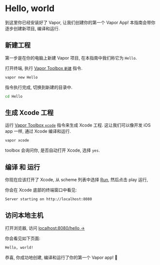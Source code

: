 # Hello, world

到这里你已经安装好了 Vapor, 让我们创建你的第一个 Vapor App! 本指南会带你逐步创建新项目, 编译和运行.

## 新建工程

第一步是在你的电脑上新建 Vapor 项目, 在本指南中我们称它为 `Hello`.

打开终端, 执行 [Vapor Toolbox `新建`](toolbox.md#new) 指令.

```sh
vapor new Hello
```

指令执行完成, 切换到新建的目录中.

```sh
cd Hello
```

## 生成 Xcode 工程

运行 [Vapor Toolbox `xcode`](xcode.md) 指令来生成 Xcode 工程. 这让我们可以像开发 iOS app 一样, 通过 Xcode 编译和运行.

```sh
vapor xcode
```

toolbox 会询问你, 是否自动打开 Xcode, 选择 `yes`.

## 编译 和 运行

你现在应该打开了 Xcode, 从 scheme 列表中选择 [Run](xcode.md#run), 然后点击 play 运行,

你会在 Xcode 底部的终端窗口中看见:

```sh
Server starting on http://localhost:8080
```

## 访问本地主机

打开浏览器, 访问 <a href="http://localhost:8080/hello" target="_blank">localhost:8080/hello &rarr;</a>

你会看见如下页面:

```html
Hello, world!
```

恭喜, 你成功地创建, 编译和运行了你的第一个 Vapor app! 🎉

